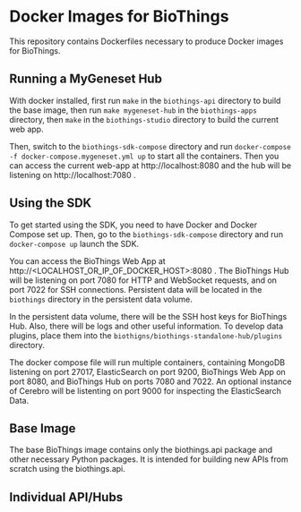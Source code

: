 # Docker Images for BioThings
This repository contains Dockerfiles necessary to produce Docker images for BioThings.

## Running a MyGeneset Hub
With docker installed, first run `make` in the `biothings-api` directory to build the base image, then run `make mygeneset-hub` in the `biothings-apps` directory, then `make` in the `biothings-studio` directory to build the current web app.

Then, switch to the `biothings-sdk-compose` directory and run `docker-compose -f docker-compose.mygeneset.yml up` to start all the containers. Then you can access the current web-app at http://localhost:8080 and the hub will be listening on http://localhost:7080 .


## Using the SDK
To get started using the SDK, you need to have Docker and Docker Compose set up. Then, go to the `biothings-sdk-compose` directory and run `docker-compose up` launch the SDK.

You can access the BioThings Web App at http://<LOCALHOST_OR_IP_OF_DOCKER_HOST>:8080 . The BioThings Hub will be listening on port 7080 for HTTP and WebSocket requests, and on port 7022 for SSH connections. Persistent data will be located in the `biothings` directory in the persistent data volume.

In the persistent data volume, there will be the SSH host keys for BioThings Hub. Also, there will be logs and other useful information. To develop data plugins, place them into the `biothigns/biothings-standalone-hub/plugins` directory.

The docker compose file will run multiple containers, containing MongoDB listening on port 27017, ElasticSearch on port 9200, BioThings Web App on port 8080, and BioThings Hub on ports 7080 and 7022. An optional instance of Cerebro will be listenting on port 9000 for inspecting the ElasticSearch Data.

## Base Image

The base BioThings image contains only the biothings.api package and other necessary Python packages.
It is intended for building new APIs from scratch using the biothings.api.

## Individual API/Hubs